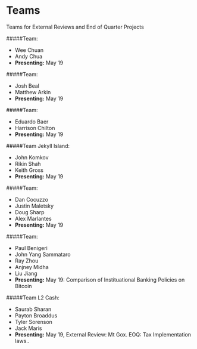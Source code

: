 Teams
=====

Teams for External Reviews and End of Quarter Projects


#####Team:
  * Wee Chuan
  * Andy Chua
  * **Presenting:** May 19
  
#####Team:
  * Josh Beal
  * Matthew Arkin
  * **Presenting:** May 19

#####Team:
  * Eduardo Baer
  * Harrison Chilton
  * **Presenting:** May 19

#####Team Jekyll Island:
  * John Komkov
  * Rikin Shah
  * Keith Gross
  * **Presenting:** May 19

#####Team:
  * Dan Cocuzzo
  * Justin Maletsky
  * Doug Sharp
  * Alex Marlantes
  * **Presenting:** May 19

#####Team:
  * Paul Benigeri
  * John Yang Sammataro
  * Ray Zhou
  * Anjney Midha
  * Liu Jiang
  * **Presenting:** May 19: Comparison of Instituational Banking Policies on Bitcoin

#####Team L2 Cash:
  * Saurab Sharan
  * Payton Broaddus
  * Tyler Sorenson
  * Jack Maris
  * **Presenting:** May 19, External Review: Mt Gox. EOQ: Tax Implementation laws..




